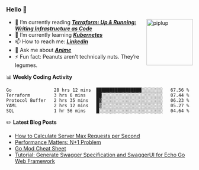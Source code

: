 ### Hello 👋

<img alt="piplup" align="right" width="125px" src="https://media.giphy.com/media/w6YCfXHS6QZjeHlVpI/giphy.gif">

- :book: I’m currently reading **_[Terraform: Up & Running: Writing Infrastructure as Code](https://www.amazon.com/Terraform-Running-Writing-Infrastructure-Code-ebook-dp-B07XKF258P/dp/B07XKF258P)_**
- 🌱 I’m currently learning **_[Kubernetes](https://kubernetes.io/)_**
- 📫 How to reach me: **_[Linkedin](https://www.linkedin.com/in/rizalgowandy/)_**
- 💬 Ask me about **_[Anime](https://www.merriam-webster.com/dictionary/anime)_**
- ⚡ Fun fact: Peanuts aren't technically nuts. They’re legumes.

📊 **Weekly Coding Activity**
<!--START_SECTION:waka-->
```text
Go                28 hrs 12 mins  █████████████████░░░░░░░░   67.56 % 
Terraform         3 hrs 6 mins    ██░░░░░░░░░░░░░░░░░░░░░░░   07.44 % 
Protocol Buffer   2 hrs 35 mins   █▓░░░░░░░░░░░░░░░░░░░░░░░   06.23 % 
YAML              2 hrs 12 mins   █▒░░░░░░░░░░░░░░░░░░░░░░░   05.27 % 
SQL               1 hr 56 mins    █░░░░░░░░░░░░░░░░░░░░░░░░   04.64 % 
```
<!--END_SECTION:waka-->

:pencil2: **Latest Blog Posts**
<!-- BLOG-POST-LIST:START -->
- [How to Calculate Server Max Requests per Second](https://medium.com/@rizalgowandy/how-to-calculate-server-max-requests-per-second-38a39bb96a85?source=rss-5763b0f1aba6------2)
- [Performance Matters: N+1 Problem](https://medium.com/@rizalgowandy/performance-matters-n-1-problem-a6a072525149?source=rss-5763b0f1aba6------2)
- [Go Mod Cheat Sheet](https://medium.com/@rizalgowandy/go-mod-cheat-sheet-2a79efc10a52?source=rss-5763b0f1aba6------2)
- [Tutorial: Generate Swagger Specification and SwaggerUI for Echo Go Web Framework](https://medium.com/@rizalgowandy/tutorial-generate-swagger-specification-and-swaggerui-for-echo-go-web-framework-3ac33afc77e2?source=rss-5763b0f1aba6------2)
<!-- BLOG-POST-LIST:END -->
